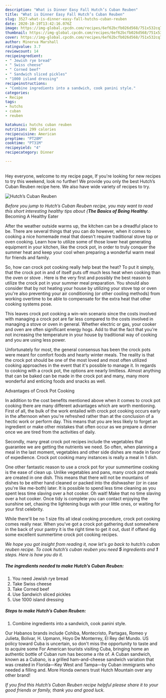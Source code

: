 ```yaml
---
description: "What is Dinner Easy Fall Hutch’s Cuban Reuben"
title: "What is Dinner Easy Fall Hutch’s Cuban Reuben"
slug: 3527-what-is-dinner-easy-fall-hutchs-cuban-reuben
date: 2020-10-19T13:42:16.076Z
image: https://img-global.cpcdn.com/recipes/6ef62bcfb026d568/751x532cq70/hutchs-cuban-reuben-recipe-main-photo.jpg
thumbnail: https://img-global.cpcdn.com/recipes/6ef62bcfb026d568/751x532cq70/hutchs-cuban-reuben-recipe-main-photo.jpg
cover: https://img-global.cpcdn.com/recipes/6ef62bcfb026d568/751x532cq70/hutchs-cuban-reuben-recipe-main-photo.jpg
author: Minerva Marshall
ratingvalue: 3.7
reviewcount: 14
recipeingredient:
- " Jewish rye bread"
- " Swiss cheese"
- " Corned beef"
- " Sandwich sliced pickles"
- "1000 island dressing"
recipeinstructions:
- "Combine ingredients into a sandwich, cook panini style."
categories:
- Recipe
tags:
- hutchs
- cuban
- reuben

katakunci: hutchs cuban reuben 
nutrition: 299 calories
recipecuisine: American
preptime: "PT28M"
cooktime: "PT31M"
recipeyield: "4"
recipecategory: Dinner

---
```

<br>
Hey everyone, welcome to my recipe page, If you're looking for new recipes to try this weekend, look no further! We provide you only the best Hutch’s Cuban Reuben recipe here. We also have wide variety of recipes to try.
<br>


![Hutch’s Cuban Reuben](https://img-global.cpcdn.com/recipes/6ef62bcfb026d568/751x532cq70/hutchs-cuban-reuben-recipe-main-photo.jpg)

<i>Before you jump to Hutch’s Cuban Reuben recipe, you may want to read this short interesting healthy tips about {<strong>The Basics of Being Healthy</strong>.</i>
Becoming A Healthy Eater


After the weather outside warms up, the kitchen can be a dreadful place to be. There are several things that you can do however, when it comes to cooking a nice homemade meal that doesn't require traditional stove top or oven cooking. Learn how to utilize some of those lower heat generating equipment in your kitchen, like the crock pot, in order to truly conquer the summer heat and keep your cool when preparing a wonderful warm meal for friends and family.

So, how can crock pot cooking really help beat the heat? To put it simply, that the crock pot in and of itself puts off much less heat when cooking than the oven or stove . Here is the very first and possibly the best reason to utilize the crock pot in your summer meal preparation. You should also consider that by not heating your house by utilizing your stove top or oven you're also preventing your air conditioning (or other cooling methods) from working overtime to be able to compensate for the extra heat that other cooking systems pose.

This leaves crock pot cooking a win-win scenario since the costs involved with managing a crock pot are far less compared to the costs involved in managing a stove or oven in general. Whether electric or gas, your cooker and oven are often significant energy hogs. Add to that the fact that you're not increasing the temperature in your house by traditional way of cooking and you are using less power.

Unfortunately for most, the general consensus has been the crock pots were meant for comfort foods and hearty winter meals.  The reality is that the crock pot should be one of the most loved and most often utilized cooking approaches in the event that it's possible to manage it. In regards to cooking with a crock pot, the options are nearly limitless.  Almost anything that can be baked can be made in the crock pot and many, many more wonderful and enticing foods and snacks as well.

Advantages of Crock Pot Cooking

In addition to the cost benefits mentioned above when it comes to crock pot cooking there are many different advantages which are worth mentioning. First of all, the bulk of the work entailed with crock pot cooking occurs early in the afternoon when you're refreshed rather than at the conclusion of a hectic work or perform day. This means that you are less likely to forget an ingredient or make other mistakes that often occur as we prepare a dinner once we are tired from the activities of daily.

Secondly, many great crock pot recipes include the vegetables that guarantee we are getting the nutrients we need. So often, when planning a meal in the last moment, vegetables and other side dishes are made in favor of expedience. Crock pot cooking many instances is really a meal in 1 dish.

One other fantastic reason to use a crock pot for your summertime cooking is the ease of clean up.  Unlike vegetables and pans, many crock pot meals are created in one dish. This means that there will not be mountains of dishes to be either hand cleaned or packed into the dishwasher (or in case you're like me-both) later. It is possible to spend less time cleaning as you spent less time slaving over a hot cooker. Oh wait! Make that no time slaving over a hot cooker. Once tidy is complete you can contact enjoying the sunshine set, chasing the lightening bugs with your little ones, or waiting for your first celebrity.

While there'll be no 1 size fits all ideal cooking procedure, crock pot cooking comes really near. When you've got a crock pot gathering dust somewhere in the back of your pantry it is the right time to get it out, dust if offand dig some excellent summertime crock pot cooking recipes.


<i>We hope you got insight from reading it, now let's go back to hutch’s cuban reuben recipe. To cook hutch’s cuban reuben you need <strong>5</strong> ingredients and <strong>1</strong> steps. Here is how you do it.
</i>

##### The ingredients needed to make Hutch’s Cuban Reuben:

1. You need  Jewish rye bread
1. Take  Swiss cheese
1. Take  Corned beef
1. Use  Sandwich sliced pickles
1. Use 1000 island dressing


##### Steps to make Hutch’s Cuban Reuben:

1. Combine ingredients into a sandwich, cook panini style.


Our Habanos brands include Cohiba, Montecristo, Partagas, Romeo y Julieta, Bolivar, H. Upmann, Hoyo De Monterrey, El Rey del Mundo. US policy toward Cuba is uncertain, so don&#39;t miss the opportunity to taste and to acquire some For American tourists visiting Cuba, bringing home an authentic bottle of Cuban rum has become a rite of. A Cuban sandwich, known as a Cubano, is a grilled ham-and-cheese sandwich variation that was created in Florida—Key West and Tampa—by Cuban immigrants who needed a filling and. More Honda owners trust Hutch Mountain over any other brand! 

<i>If you find this Hutch’s Cuban Reuben recipe helpful please share it to your good friends or family, thank you and good luck.</i>
